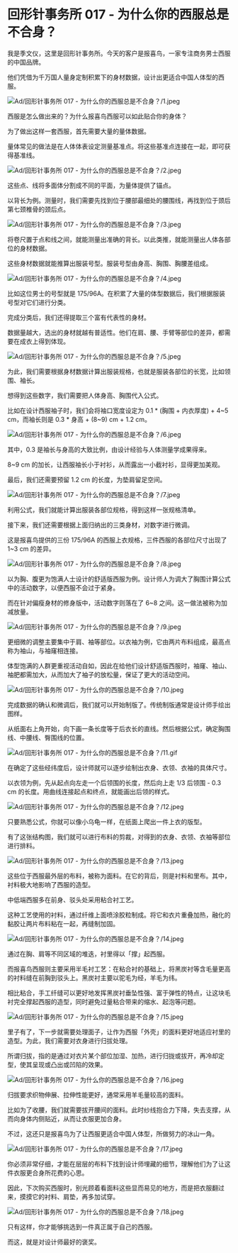 # 回形针事务所 017 - 为什么你的西服总是不合身？

我是季文仪，这里是回形针事务所。今天的客户是报喜鸟，一家专注商务男士西服的中国品牌。

他们凭借为千万国人量身定制积累下的身材数据，设计出更适合中国人体型的西服。

![Ad/回形针事务所 017 - 为什么你的西服总是不合身？/1.jpeg](https://file.hsyhx.top/iPaperClipICU/web/assets/image/文字稿/Ad/回形针事务所%20017%20-%20为什么你的西服总是不合身？/1.jpeg?imageMogr2/format/avif)

西服是怎么做出来的？为什么报喜鸟西服可以如此贴合你的身体？

为了做出这样一套西服，首先需要大量的量体数据。

量体常见的做法是在人体体表设定测量基准点。将这些基准点连接在一起，即可获得基准线。

![Ad/回形针事务所 017 - 为什么你的西服总是不合身？/2.jpeg](https://file.hsyhx.top/iPaperClipICU/web/assets/image/文字稿/Ad/回形针事务所%20017%20-%20为什么你的西服总是不合身？/2.jpeg?imageMogr2/format/avif)

这些点、线将多面体分割成不同的平面，为量体提供了锚点。

以背长为例。测量时，我们需要先找到位于腰部最细处的腰围线，再找到位于颈后第七颈椎骨的颈后点。

![Ad/回形针事务所 017 - 为什么你的西服总是不合身？/3.jpeg](https://file.hsyhx.top/iPaperClipICU/web/assets/image/文字稿/Ad/回形针事务所%20017%20-%20为什么你的西服总是不合身？/3.jpeg?imageMogr2/format/avif)

将卷尺置于点和线之间，就能测量出准确的背长。以此类推，就能测量出人体各部位的身材数据。

这些身材数据就能推算出服装号型。服装号型由身高、胸围、胸腰差组成。

![Ad/回形针事务所 017 - 为什么你的西服总是不合身？/4.jpeg](https://file.hsyhx.top/iPaperClipICU/web/assets/image/文字稿/Ad/回形针事务所%20017%20-%20为什么你的西服总是不合身？/4.jpeg?imageMogr2/format/avif)

比如这位男士的号型就是 175/96A。在积累了大量的体型数据后，我们根据服装号型对它们进行分类。

完成分类后，我们还得提取三个富有代表性的身材。

数据量越大，选出的身材就越有普适性。他们在肩、腰、手臂等部位的差异，都需要在成衣上得到体现。

![Ad/回形针事务所 017 - 为什么你的西服总是不合身？/5.jpeg](https://file.hsyhx.top/iPaperClipICU/web/assets/image/文字稿/Ad/回形针事务所%20017%20-%20为什么你的西服总是不合身？/5.jpeg?imageMogr2/format/avif)

为此，我们需要根据身材数据计算出服装规格，也就是服装各部位的长宽，比如领围、袖长。

想得到这些数字，我们需要把人体身高、胸围代入公式。

比如在设计西服袖子时，我们会将袖口宽度设定为 0.1 \* (胸围 + 内衣厚度) + 4\~5 cm，而袖长则是 0.3 \* 身高 + (8\~9) cm + 1.2 cm。

![Ad/回形针事务所 017 - 为什么你的西服总是不合身？/6.jpeg](https://file.hsyhx.top/iPaperClipICU/web/assets/image/文字稿/Ad/回形针事务所%20017%20-%20为什么你的西服总是不合身？/6.jpeg?imageMogr2/format/avif)

其中，0.3 是袖长与身高的大致比例，由设计经验与人体测量学成果得来。

8\~9 cm 的加长，让西服袖长小于衬衫，从而露出一小截衬衫，显得更加美观。

最后，我们还需要预留 1.2 cm 的长度，为垫肩留足空间。

![Ad/回形针事务所 017 - 为什么你的西服总是不合身？/7.jpeg](https://file.hsyhx.top/iPaperClipICU/web/assets/image/文字稿/Ad/回形针事务所%20017%20-%20为什么你的西服总是不合身？/7.jpeg?imageMogr2/format/avif)

利用公式，我们就能计算出服装各部位规格，得到这样一张规格清单。

接下来，我们还需要根据上面归纳出的三类身材，对数字进行微调。

这是报喜鸟提供的三份 175/96A 的西服上衣规格，三件西服的各部位尺寸出现了 1\~3 cm 的差异。

![Ad/回形针事务所 017 - 为什么你的西服总是不合身？/8.jpeg](https://file.hsyhx.top/iPaperClipICU/web/assets/image/文字稿/Ad/回形针事务所%20017%20-%20为什么你的西服总是不合身？/8.jpeg?imageMogr2/format/avif)

以为胸、腹更为饱满人士设计的舒适版西服为例。设计师人为调大了胸围计算公式中的活动数字，以便西服不会过于紧身。

而在针对偏瘦身材的修身版中，活动数字则落在了 6\~8 之间。这一做法被称为加减放量。

![Ad/回形针事务所 017 - 为什么你的西服总是不合身？/9.jpeg](https://file.hsyhx.top/iPaperClipICU/web/assets/image/文字稿/Ad/回形针事务所%20017%20-%20为什么你的西服总是不合身？/9.jpeg?imageMogr2/format/avif)

更细微的调整主要集中于肩、袖等部位。以衣袖为例，它由两片布料组成，最高点称为袖山，与袖窿相连接。

体型饱满的人群更重视活动自如，因此在给他们设计舒适版西服时，袖窿、袖山、袖肥都需加大，从而加大了袖子的放松量，保证了更大的活动空间。

![Ad/回形针事务所 017 - 为什么你的西服总是不合身？/10.jpeg](https://file.hsyhx.top/iPaperClipICU/web/assets/image/文字稿/Ad/回形针事务所%20017%20-%20为什么你的西服总是不合身？/10.jpeg?imageMogr2/format/avif)

完成数据的确认和微调后，我们就可以开始制版了。传统制版通常是设计师手绘出图样。

从纸面右上角开始，向下画一条长度等于后衣长的直线。然后根据公式，确定胸围线、中腰线、臀围线的位置。

![Ad/回形针事务所 017 - 为什么你的西服总是不合身？/11.gif](https://file.hsyhx.top/iPaperClipICU/web/assets/image/文字稿/Ad/回形针事务所%20017%20-%20为什么你的西服总是不合身？/11.gif?imageMogr2/format/avif)

在确定了这些经纬度后，设计师就可以逐步绘制出衣身、衣领、衣袖的具体尺寸。

以衣领为例，先从起点向左走一个后领围的长度，然后向上走 1/3 后领围 - 0.3 cm 的长度。用曲线连接起点和终点，就能画出后领的样式。

![Ad/回形针事务所 017 - 为什么你的西服总是不合身？/12.jpeg](https://file.hsyhx.top/iPaperClipICU/web/assets/image/文字稿/Ad/回形针事务所%20017%20-%20为什么你的西服总是不合身？/12.jpeg?imageMogr2/format/avif)

只要熟悉公式，你就可以像小乌龟一样，在纸面上爬出一件上衣的版型。

有了这张结构图，我们就可以进行布料的剪裁，对得到的衣身、衣领、衣袖等部位进行排料。

![Ad/回形针事务所 017 - 为什么你的西服总是不合身？/13.jpeg](https://file.hsyhx.top/iPaperClipICU/web/assets/image/文字稿/Ad/回形针事务所%20017%20-%20为什么你的西服总是不合身？/13.jpeg?imageMogr2/format/avif)

这些位于西服最外层的布料，被称为面料。在它的背后，则是衬料和里布。其中，衬料极大地影响了西服的造型。

中低端西服多在前身、驳头处采用粘合衬工艺。

这种工艺使用的衬料，通过纤维上面喷涂胶粒制成。将它和衣片重叠加热，融化的黏胶让两片布料粘在一起，再缝制加固。

![Ad/回形针事务所 017 - 为什么你的西服总是不合身？/14.jpeg](https://file.hsyhx.top/iPaperClipICU/web/assets/image/文字稿/Ad/回形针事务所%20017%20-%20为什么你的西服总是不合身？/14.jpeg?imageMogr2/format/avif)

通过在胸、肩等不同区域的堆迭，衬里得以「撑」起西服。

而报喜鸟西服则主要采用半毛衬工艺：在粘合衬的基础上，将黑炭衬等含毛量更高的衬料缝在前胸到驳头上。黑炭衬主要以驼毛为经，羊毛为纬。

相比粘合，手工纤缝可以更好地发挥黑炭衬垂坠性强、富于弹性的特点，让这块毛衬完全撑起西服的造型，同时避免过量粘合带来的缩水、起泡等问题。

![Ad/回形针事务所 017 - 为什么你的西服总是不合身？/15.jpeg](https://file.hsyhx.top/iPaperClipICU/web/assets/image/文字稿/Ad/回形针事务所%20017%20-%20为什么你的西服总是不合身？/15.jpeg?imageMogr2/format/avif)

里子有了，下一步就需要处理面子，让作为西服「外壳」的面料更好地适应衬里的造型。为此，我们需要对衣身进行归拔处理。

所谓归拔，指的是通过对衣片某个部位加湿、加热，进行归拢或拔开，再冷却定型，使其呈现或凸出或凹陷的效果。

![Ad/回形针事务所 017 - 为什么你的西服总是不合身？/16.jpeg](https://file.hsyhx.top/iPaperClipICU/web/assets/image/文字稿/Ad/回形针事务所%20017%20-%20为什么你的西服总是不合身？/16.jpeg?imageMogr2/format/avif)

归拔要求织物伸展、拉伸性能更好，通常采用羊毛量较高的面料。

比如为了收腰，我们就需要拔开腰间的面料。此时纱线抱合力下降，失去支撑，从而向身体内侧贴近，从而让衣服更加合身。

不过，这还只是报喜鸟为了让西服更适合中国人体型，所做努力的冰山一角。

![Ad/回形针事务所 017 - 为什么你的西服总是不合身？/17.jpeg](https://file.hsyhx.top/iPaperClipICU/web/assets/image/文字稿/Ad/回形针事务所%20017%20-%20为什么你的西服总是不合身？/17.jpeg?imageMogr2/format/avif)

你必须非常仔细，才能在层层的布料下找到设计师埋藏的细节，理解他们为了让这件衣服更合身所花费的心思。

因此，下次购买西服时，别光顾着看面料这些显而易见的地方，而是把衣服翻过来，摸摸它的衬料、肩垫，再多加试穿。

![Ad/回形针事务所 017 - 为什么你的西服总是不合身？/18.jpeg](https://file.hsyhx.top/iPaperClipICU/web/assets/image/文字稿/Ad/回形针事务所%20017%20-%20为什么你的西服总是不合身？/18.jpeg?imageMogr2/format/avif)

只有这样，你才能够挑选到一件真正属于自己的西服。

而这，就是对设计师最好的褒奖。
